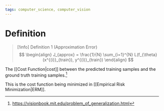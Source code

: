 ```yaml
---
tags: computer_science, computer_vision
---
```


# Definition

> [!info] Definition 1 (Approximation Error)
> $$
> \begin{align}
> J_{approx} = \frac{1}{N} \sum_{i=1}^{N} L(f_{\theta}(x^{(i)}_{train}), y^{(i)}_{train})
> \end{align}
> $$

The [[Cost Function|cost]] between the predicted training samples and the ground truth training samples.[^1]

This is the cost function being minimized in [[Empirical Risk Minimization|ERM]].

[^1]: https://visionbook.mit.edu/problem_of_generalization.html
